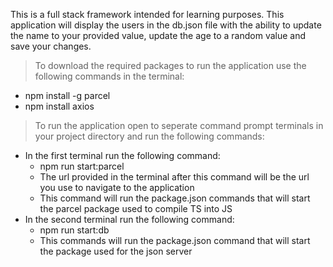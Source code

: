 This is a full stack framework intended for learning purposes. This application will display the users in the db.json file with the ability to update the name to your provided value, update the age to a random value and save your changes.

> To download the required packages to run the application use the following commands in the terminal:
- npm install -g parcel
- npm install axios

> To run the application open to seperate command prompt terminals in your project directory and run the following commands:
- In the first terminal run the following command:
  - npm run start:parcel
  - The url provided in the terminal after this command will be the url you use to navigate to the application
  - This command will run the package.json commands that will start the parcel package used to compile TS into JS
- In the second terminal run the following command:
  - npm run start:db
  - This commands will run the package.json command that will start the package used for the json server
